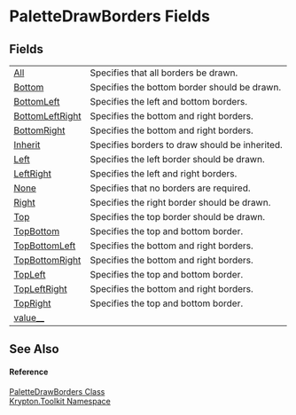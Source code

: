 # PaletteDrawBorders Fields




## Fields
<table>
<tr>
<td><a href="2c1fbdce-1f42-34c4-19da-f66f3fa9443b.md">All</a></td>
<td>Specifies that all borders be drawn.</td></tr>
<tr>
<td><a href="86cda07a-ec11-6293-a7e6-f296ca232cec.md">Bottom</a></td>
<td>Specifies the bottom border should be drawn.</td></tr>
<tr>
<td><a href="b5a8e898-f1ad-8e65-dfcc-917545d109c1.md">BottomLeft</a></td>
<td>Specifies the left and bottom borders.</td></tr>
<tr>
<td><a href="3007f2c6-1501-5a5b-3007-f13081ff8150.md">BottomLeftRight</a></td>
<td>Specifies the bottom and right borders.</td></tr>
<tr>
<td><a href="fcad133f-4721-d922-8c88-354fa891be22.md">BottomRight</a></td>
<td>Specifies the bottom and right borders.</td></tr>
<tr>
<td><a href="edb81ae4-72f8-4dc5-9b4e-9f7dd48f282c.md">Inherit</a></td>
<td>Specifies borders to draw should be inherited.</td></tr>
<tr>
<td><a href="f4bee563-2c21-bccb-ae3e-aff845ec1a57.md">Left</a></td>
<td>Specifies the left border should be drawn.</td></tr>
<tr>
<td><a href="952bffd4-0206-bebb-3f84-118eb7c7b9fd.md">LeftRight</a></td>
<td>Specifies the left and right borders.</td></tr>
<tr>
<td><a href="a2a7624b-350a-33ef-ef69-151deb218a17.md">None</a></td>
<td>Specifies that no borders are required.</td></tr>
<tr>
<td><a href="95e35a33-7cb2-bab3-4e10-2b1cbc440a27.md">Right</a></td>
<td>Specifies the right border should be drawn.</td></tr>
<tr>
<td><a href="215f1d6c-fef3-7859-78ea-03ab90fd6e73.md">Top</a></td>
<td>Specifies the top border should be drawn.</td></tr>
<tr>
<td><a href="9b553aea-8b6c-820e-e002-f98c526cf094.md">TopBottom</a></td>
<td>Specifies the top and bottom border.</td></tr>
<tr>
<td><a href="26a25928-336e-f400-d5bf-6ec4c1391fca.md">TopBottomLeft</a></td>
<td>Specifies the bottom and right borders.</td></tr>
<tr>
<td><a href="c90954ef-e282-e798-45d1-5d71d17057b7.md">TopBottomRight</a></td>
<td>Specifies the bottom and right borders.</td></tr>
<tr>
<td><a href="4f457551-ecbc-c7c0-1edd-b326fd855315.md">TopLeft</a></td>
<td>Specifies the top and bottom border.</td></tr>
<tr>
<td><a href="6a14dccc-28cf-0cfc-d434-de00d4fcf251.md">TopLeftRight</a></td>
<td>Specifies the bottom and right borders.</td></tr>
<tr>
<td><a href="006c6440-120b-a3ab-076f-3fe4e8955c64.md">TopRight</a></td>
<td>Specifies the top and bottom border.</td></tr>
<tr>
<td><a href="bad75a98-d660-5398-7c28-8def73c0a627.md">value__</a></td>
<td> </td></tr>
</table>

## See Also


#### Reference
<a href="57c04dd4-2ce7-4f51-9b17-f9d26d39fa4e.md">PaletteDrawBorders Class</a>  
<a href="79d2eac2-21f4-54ff-7552-b20c33c30600.md">Krypton.Toolkit Namespace</a>  
